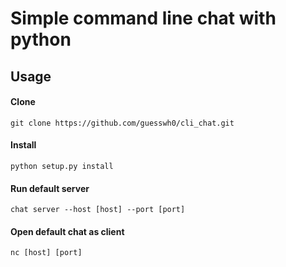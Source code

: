 # Simple command line chat with python

## Usage

#### Clone
    git clone https://github.com/guesswh0/cli_chat.git
#### Install
    python setup.py install
    
#### Run default server
    chat server --host [host] --port [port]

#### Open default chat as client
    nc [host] [port]
